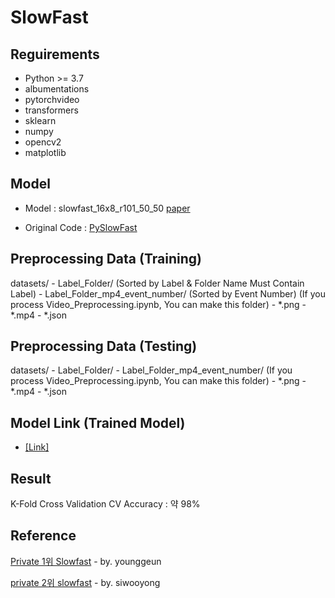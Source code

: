 # SlowFast

## Reguirements

- Python >= 3.7
- albumentations
- pytorchvideo
- transformers
- sklearn
- numpy
- opencv2
- matplotlib

## Model

- Model : slowfast_16x8_r101_50_50 [paper](https://arxiv.org/pdf/1812.03982.pdf)

- Original Code : [PySlowFast](https://github.com/facebookresearch/SlowFast)

## Preprocessing Data (Training)

datasets/
	- Label_Folder/ (Sorted by Label & Folder Name Must Contain Label)
		- Label_Folder_mp4_event_number/ (Sorted by Event Number) (If you process Video_Preprocessing.ipynb, You can make this folder)
			- *.png
		- *.mp4
		- *.json
	
## Preprocessing Data (Testing)

datasets/
	- Label_Folder/
		- Label_Folder_mp4_event_number/ (If you process Video_Preprocessing.ipynb, You can make this folder)
			- *.png
		- *.mp4
		- *.json

## Model Link (Trained Model)

- [[Link]](https://drive.google.com/drive/folders/1bzlFKdf9zc0jKvizE63XDPIVhRraeFnp?usp=sharing)

## Result

K-Fold Cross Validation
CV Accuracy : 약 98%


## Reference

[Private 1위 Slowfast](https://www.dacon.io/competitions/official/235806/codeshare/3635?page=1&dtype=recent)
	- by. younggeun
	
[private 2위 slowfast](https://www.dacon.io/competitions/official/235806/codeshare/3640?page=1&dtype=recent)
	- by. siwooyong